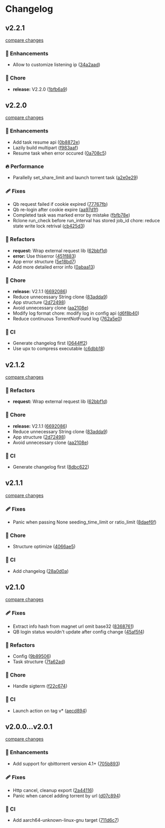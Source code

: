 # Changelog


## v2.2.1

[compare changes](https://github.com/uchouT/qb-downloader/compare/v2.2.0...v2.2.1)

### 🚀 Enhancements

- Allow to customize listening ip ([34a2aad](https://github.com/uchouT/qb-downloader/commit/34a2aad))

### 🏡 Chore

- **release:** V2.2.0 ([1bfb6a9](https://github.com/uchouT/qb-downloader/commit/1bfb6a9))

## v2.2.0

[compare changes](https://github.com/uchouT/qb-downloader/compare/v2.1.1...v2.2.0)

### 🚀 Enhancements

- Add task resume api ([0b8872e](https://github.com/uchouT/qb-downloader/commit/0b8872e))
- Lazily build multipart ([f983aaf](https://github.com/uchouT/qb-downloader/commit/f983aaf))
- Resume task when error occured ([0a708c5](https://github.com/uchouT/qb-downloader/commit/0a708c5))

### 🔥 Performance

- Parallelly set_share_limit and launch torrent task ([a2e0e29](https://github.com/uchouT/qb-downloader/commit/a2e0e29))

### 🩹 Fixes

- Qb request failed if cookie expired ([77767fb](https://github.com/uchouT/qb-downloader/commit/77767fb))
- Qb re-login after cookie expire ([aa97d1f](https://github.com/uchouT/qb-downloader/commit/aa97d1f))
- Completed task was marked error by mistake ([fbfb78e](https://github.com/uchouT/qb-downloader/commit/fbfb78e))
- Rclone run_check before run_interval has stored job_id chore: reduce state write lock retrival ([cb425d3](https://github.com/uchouT/qb-downloader/commit/cb425d3))

### 💅 Refactors

- **request:** Wrap external request lib ([62bbf1d](https://github.com/uchouT/qb-downloader/commit/62bbf1d))
- **error:** Use thiserror ([451f883](https://github.com/uchouT/qb-downloader/commit/451f883))
- App error structure ([5e18bd7](https://github.com/uchouT/qb-downloader/commit/5e18bd7))
- Add more detailed error info ([0abaa13](https://github.com/uchouT/qb-downloader/commit/0abaa13))

### 🏡 Chore

- **release:** V2.1.1 ([6692086](https://github.com/uchouT/qb-downloader/commit/6692086))
- Reduce unnecessary String clone ([83adda9](https://github.com/uchouT/qb-downloader/commit/83adda9))
- App structure ([2d72498](https://github.com/uchouT/qb-downloader/commit/2d72498))
- Avoid unnecessary clone ([aa2108e](https://github.com/uchouT/qb-downloader/commit/aa2108e))
- Modify log format chore: modify log in config api ([d6f8b40](https://github.com/uchouT/qb-downloader/commit/d6f8b40))
- Reduce continuous TorrentNotFound log ([762a5e0](https://github.com/uchouT/qb-downloader/commit/762a5e0))

### 🤖 CI

- Generate changelog first ([0644ff2](https://github.com/uchouT/qb-downloader/commit/0644ff2))
- Use upx to compress executable ([c6dbb18](https://github.com/uchouT/qb-downloader/commit/c6dbb18))

## v2.1.2

[compare changes](https://github.com/uchouT/qb-downloader/compare/v2.1.1...v2.1.2)

### 💅 Refactors

- **request:** Wrap external request lib ([62bbf1d](https://github.com/uchouT/qb-downloader/commit/62bbf1d))

### 🏡 Chore

- **release:** V2.1.1 ([6692086](https://github.com/uchouT/qb-downloader/commit/6692086))
- Reduce unnecessary String clone ([83adda9](https://github.com/uchouT/qb-downloader/commit/83adda9))
- App structure ([2d72498](https://github.com/uchouT/qb-downloader/commit/2d72498))
- Avoid unnecessary clone ([aa2108e](https://github.com/uchouT/qb-downloader/commit/aa2108e))

### 🤖 CI

- Generate changelog first ([8dbc622](https://github.com/uchouT/qb-downloader/commit/8dbc622))

## v2.1.1

[compare changes](https://github.com/uchouT/qb-downloader/compare/v2.1.0...v2.1.1)

### 🩹 Fixes

- Panic when passing None seeding_time_limit or ratio_limit ([8daef6f](https://github.com/uchouT/qb-downloader/commit/8daef6f))

### 🏡 Chore

- Structure optimize ([4066ae5](https://github.com/uchouT/qb-downloader/commit/4066ae5))

### 🤖 CI

- Add changelog ([28a0d0a](https://github.com/uchouT/qb-downloader/commit/28a0d0a))

## v2.1.0

[compare changes](https://github.com/uchouT/qb-downloader/compare/v2.0.1...v2.1.0)

### 🩹 Fixes

- Extract info hash from magnet url omit base32 ([8368761](https://github.com/uchouT/qb-downloader/commit/8368761))
- QB login status wouldn't update after config change ([45af5f4](https://github.com/uchouT/qb-downloader/commit/45af5f4))

### 💅 Refactors

- Config ([9b89506](https://github.com/uchouT/qb-downloader/commit/9b89506))
- Task structure ([7fa62ad](https://github.com/uchouT/qb-downloader/commit/7fa62ad))

### 🏡 Chore

- Handle sigterm ([f22c674](https://github.com/uchouT/qb-downloader/commit/f22c674))

### 🤖 CI

- Launch action on tag v* ([aecd894](https://github.com/uchouT/qb-downloader/commit/aecd894))

## v2.0.0...v2.0.1

[compare changes](https://github.com/uchouT/qb-downloader/compare/v2.0.0...v2.0.1)

### 🚀 Enhancements

- Add support for qbittorrent version 4.1+ ([705b893](https://github.com/uchouT/qb-downloader/commit/705b893))

### 🩹 Fixes

- Http cancel, cleanup export ([2a44116](https://github.com/uchouT/qb-downloader/commit/2a44116))
- Panic when cancel adding torrent by url ([d07c894](https://github.com/uchouT/qb-downloader/commit/d07c894))

### 🤖 CI

- Add aarch64-unknown-linux-gnu target ([711d6c7](https://github.com/uchouT/qb-downloader/commit/711d6c7))

